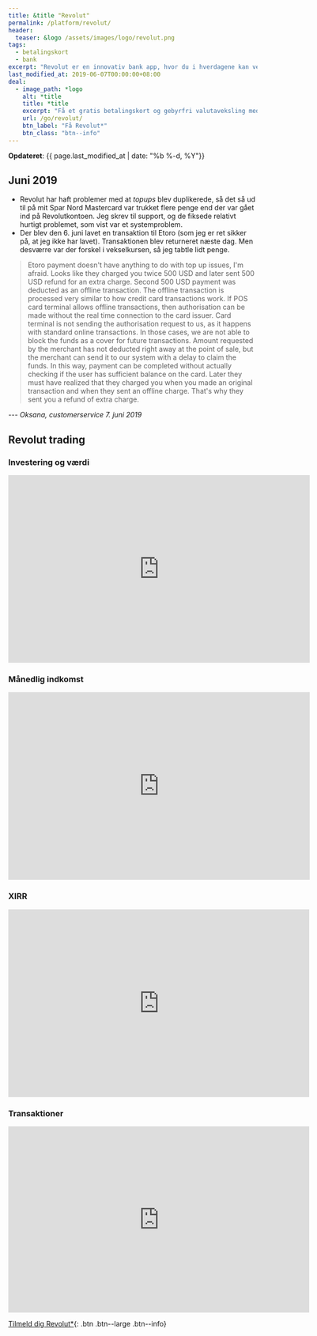 ```yaml
---
title: &title "Revolut"
permalink: /platform/revolut/
header:
  teaser: &logo /assets/images/logo/revolut.png
tags:
  - betalingskort
  - bank
excerpt: "Revolut er en innovativ bank app, hvor du i hverdagene kan veksle valuta gratis."
last_modified_at: 2019-06-07T00:00:00+08:00
deal:
  - image_path: *logo
    alt: *title
    title: *title
    excerpt: "Få et gratis betalingskort og gebyrfri valutaveksling med Revolut."
    url: /go/revolut/
    btn_label: "Få Revolut*"
    btn_class: "btn--info"
---
```


**Opdateret**: {{ page.last_modified_at | date: "%b %-d, %Y"}}

## Juni 2019

- Revolut har haft problemer med at _topups_ blev duplikerede, så det så ud til på mit Spar Nord Mastercard var trukket flere penge end der var gået ind på Revolutkontoen. Jeg skrev til support, og de fiksede relativt hurtigt problemet, som vist var et systemproblem.
- Der blev den 6. juni lavet en transaktion til Etoro (som jeg er ret sikker på, at jeg ikke har lavet). Transaktionen blev returneret næste dag. Men desværre var der forskel i vekselkursen, så jeg tabtle lidt penge.

> Etoro payment doesn't have anything to do with top up issues, I'm afraid. Looks like they charged you twice 500 USD and later sent 500 USD refund for an extra charge. Second 500 USD payment was deducted as an offline transaction. The offline transaction is processed very similar to how credit card transactions work. If POS card terminal allows offline transactions, then authorisation can be made without the real time connection to the card issuer. Card terminal is not sending the authorisation request to us, as it happens with standard online transactions. In those cases, we are not able to block the funds as a cover for future transactions. Amount requested by the merchant has not deducted right away at the point of sale, but the merchant can send it to our system with a delay to claim the funds. In this way, payment can be completed without actually checking if the user has sufficient balance on the card. Later they must have realized that they charged you when you made an original transaction and when they sent an offline charge. That's why they sent you a refund of extra charge.

--- <cite>Oksana, customerservice 7. juni 2019</cite>

## Revolut trading

### Investering og værdi

<iframe width="610" height="380" seamless frameborder="0" scrolling="no" src="https://docs.google.com/spreadsheets/d/e/2PACX-1vQKZZbdj1cM5A4yCXjtjhxowXHoMhioXI-OR-mEPmmGgqQhcSr250VUM8SGVvRkWZziWUYleizmqAC2/pubchart?oid=551805026&amp;format=image"></iframe>

### Månedlig indkomst

<iframe width="610" height="380" seamless frameborder="0" scrolling="no" src="https://docs.google.com/spreadsheets/d/e/2PACX-1vQKZZbdj1cM5A4yCXjtjhxowXHoMhioXI-OR-mEPmmGgqQhcSr250VUM8SGVvRkWZziWUYleizmqAC2/pubchart?oid=1385256526&amp;format=image"></iframe>

### XIRR

<iframe width="609" height="380" seamless frameborder="0" scrolling="no" src="https://docs.google.com/spreadsheets/d/e/2PACX-1vQKZZbdj1cM5A4yCXjtjhxowXHoMhioXI-OR-mEPmmGgqQhcSr250VUM8SGVvRkWZziWUYleizmqAC2/pubchart?oid=1386309873&amp;format=image"></iframe>

### Transaktioner

<iframe width="609" height="377" seamless frameborder="0" scrolling="no" src="https://docs.google.com/spreadsheets/d/e/2PACX-1vQKZZbdj1cM5A4yCXjtjhxowXHoMhioXI-OR-mEPmmGgqQhcSr250VUM8SGVvRkWZziWUYleizmqAC2/pubchart?oid=353041380&amp;format=image"></iframe>

[Tilmeld dig Revolut\*](/go/revolut/){: .btn .btn--large .btn--info}
